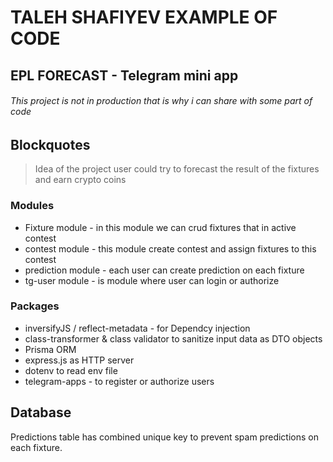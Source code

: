# TALEH SHAFIYEV EXAMPLE OF CODE

## EPL FORECAST - Telegram mini app

###### This project is not in production that is why i can share with some part of code

## Blockquotes

> Idea of the project user could try to forecast the result of the fixtures and earn crypto coins


### Modules

* Fixture module - in this module we can crud fixtures that in active contest
* contest module - this module create contest and assign fixtures to this contest
* prediction module - each user can create prediction on each fixture
* tg-user module - is module where user can login or authorize


### Packages

* inversifyJS / reflect-metadata - for Dependcy injection
* class-transformer & class validator to sanitize input data as DTO objects
* Prisma ORM
* express.js as HTTP server
* dotenv to read env file
* telegram-apps - to register or authorize users


## Database

Predictions table has combined unique key to prevent spam predictions on each fixture.
